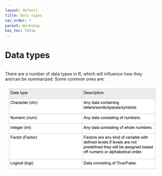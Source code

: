 ```yaml
---
layout: default
title: Data types
nav_order: 7
parent: Workshop
has_toc: false
---
```


# Data types
<br/>
There are a number of data types in R, which will influence how they are/can be summarized. Some common ones are:

![Data types in R](/content/DataTypes.jpg)